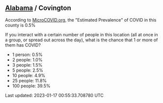 
## [Alabama](/united-states/alabama) / Covington

According to [MicroCOVID.org](http://microcovid.org),
the "Estimated Prevalence" of COVID in this county is 0.5%

If you interact with a certain number of people in this location
(all at once in a group, or spread out across the day), what is the chance that
1 or more of them has COVID?

- 1 person: 0.5%
- 2 people: 1.0%
- 3 people: 1.5%
- 5 people: 2.5%
- 10 people: 4.9%
- 25 people: 11.8%
- 100 people: 39.5%

Last updated: 2023-01-17 00:55:33.708780 UTC
